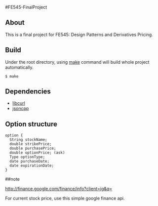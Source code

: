 #FE545-FinalProject

## About
This is a final project for FE545: Design Patterns and Derivatives Pricing. 

## Build
Under the root directory, using [make](http://unixhelp.ed.ac.uk/CGI/man-cgi?make) command will build whole project automatically.
```
$ make
```

## Dependencies
- [libcurl](http://curl.haxx.se/libcurl/)
- [jsoncpp](http://jsoncpp.sourceforge.net/)


## Option structure

```
option {
  String stockName;
  double strikePrice;
  double purchasePrice;
  double optionPrice; (ask)
  Type optionType;
  date purchaseDate;
  date expirationDate;
}
```

##note

http://finance.google.com/finance/info?client=ig&q=

For current stock price, use this simple google finance api. 

